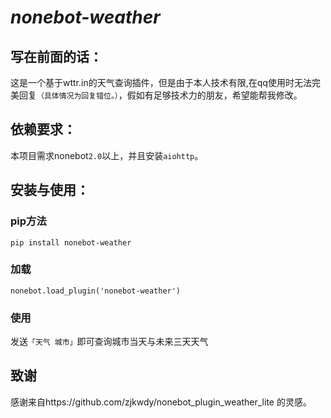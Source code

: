 # *nonebot-weather*
## 写在前面的话：
这是一个基于wttr.in的天气查询插件，但是由于本人技术有限,在qq使用时无法完美回复`（具体情况为回复错位。）`，假如有足够技术力的朋友，希望能帮我修改。
## 依赖要求：
本项目需求nonebot`2.0`以上，并且安装`aiohttp`。
## 安装与使用：
### pip方法
`pip install nonebot-weather`
### 加载
`nonebot.load_plugin('nonebot-weather')`
### 使用
发送`「天气 城市」`即可查询城市当天与未来三天天气
## 致谢
感谢来自https://github.com/zjkwdy/nonebot_plugin_weather_lite 的灵感。
